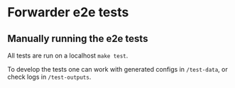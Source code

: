 # Forwarder e2e tests

## Manually running the e2e tests

All tests are run on a localhost `make test`. 

To develop the tests one can work with generated configs in `/test-data`,  or check logs in `/test-outputs`.
